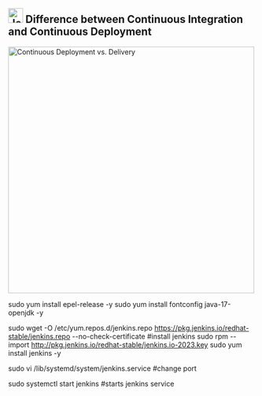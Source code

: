 ## <img src="https://www.jenkins.io/images/logos/jenkins/jenkins.png" alt="Jenkins Logo" width="30"/> **Difference between Continuous Integration and Continuous Deployment**


<img src="https://www.novelvista.com/resources/images/blogs/details/what-is-continuous-deployment-delivery.webp" alt="Continuous Deployment vs. Delivery" width="500"/>


sudo yum install epel-release -y
sudo yum install fontconfig java-17-openjdk -y

sudo wget -O /etc/yum.repos.d/jenkins.repo https://pkg.jenkins.io/redhat-stable/jenkins.repo --no-check-certificate      #install jenkins
sudo rpm --import http://pkg.jenkins.io/redhat-stable/jenkins.io-2023.key
sudo yum install jenkins -y

sudo vi /lib/systemd/system/jenkins.service    #change port

sudo systemctl start jenkins   #starts jenkins service
